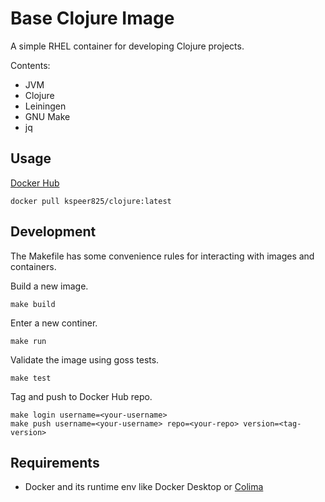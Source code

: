 # Base Clojure Image
A simple RHEL container for developing Clojure projects.

Contents:
 - JVM
 - Clojure
 - Leiningen
 - GNU Make
 - jq

## Usage
[Docker Hub](https://hub.docker.com/r/kspeer825/clojure/tags)
```
docker pull kspeer825/clojure:latest
```

## Development
The Makefile has some convenience rules for interacting with images and containers.

Build a new image.
```
make build
```
Enter a new continer.
```
make run
```
Validate the image using goss tests.
```
make test
```
Tag and push to Docker Hub repo.
```
make login username=<your-username>
make push username=<your-username> repo=<your-repo> version=<tag-version>
```

## Requirements
 - Docker and its runtime env like Docker Desktop or [Colima](https://github.com/abiosoft/colima?tab=readme-ov-file#getting-started)
